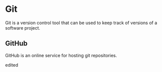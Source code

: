 # Git

Git is a version control tool that can be used to keep track of versions of a software project.

## GitHub

GitHub is an online service for hosting git repositories.
edited
